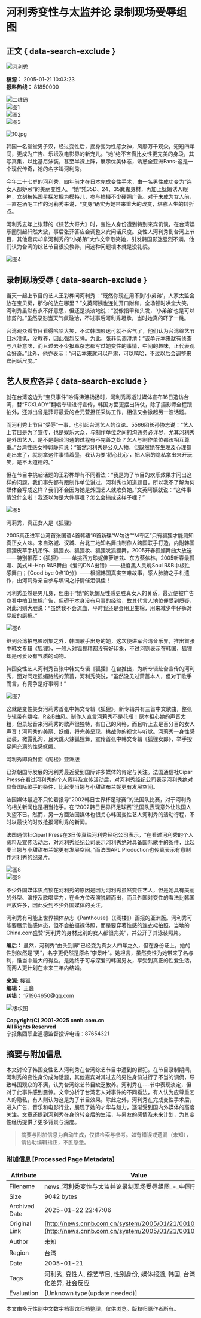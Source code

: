 # 河利秀变性与太监并论 录制现场受辱组图

## 正文 { data-search-exclude }


![河利秀](http://news.cnnb.com.cn/packages/2015/images/1_2.jpg)

**稿源：** 2005-01-21 10:03:23  
**报料热线：** 81850000

![二维码](http://news.cnnb.com.cn/packages/2015/images/erweima.png)  
![图1](http://news.cnnb.com.cn/packages/2015/images/1_14.jpg)  
![图2](http://news.cnnb.com.cn/packages/2015/images/1_15.jpg)  
![图3](http://news.cnnb.com.cn/packages/2015/images/1_16.png)  

![10.jpg](http://www.cnnb.com.cn/big5/node2/node48/node2379/images/00330993.jpg)

韩国一名堂堂男子汉，经过变性后，摇身变为性感女神，风靡万千观众，短短四年间，更成为广告、乐坛及电影界的新宠儿。“她”绝不吝啬比女性更完美的身段，其写真集，以比基尼泳装，甚至半裸上阵，展示优美体态，诱惑全亚洲Fans-这是一个现代传奇，她的名字叫河利秀。

今年二十七岁的河利秀，四年前才在日本完成变性手术，由一名男性成功变为“连女人都妒忌”的美丽变性人。“她”凭35D、24、35魔鬼身材，再加上妩媚诱人眼神，立刻被韩国星探发掘为模特儿，参与拍摄不少硬照广告。对于未成为女人前，一直在酒吧工作的河莉秀来说，“变身”确实为她带来重大的改变，堪称人生的转折点。

河利秀去年上张菲的《综艺大哥大》时，变性人身份遭到特别来宾讥讽，在台湾娱乐圈引起轩然大波，事后张菲答应会调整来宾问话尺度。变性人河利秀到台湾上节目，其他嘉宾却拿河利秀的“小弟弟”大作文章取笑她，引发韩国影迷强烈不满，他们认为台湾的综艺节目很没教养，问这种问题根本就是没礼貌。

![图4](http://www.cnnb.com.cn//big5/node2/node48/node2379/images/00330994.jpg)

## 录制现场受辱 { data-search-exclude }

当天一起上节目的艺人王彩桦问河利秀：“既然你现在用不到‘小弟弟’，人家太监会放在宝贝房，那你的放在哪里？”文英阿姨也连忙开口附和，全场顿时哄堂大笑，河利秀虽然有点不好意思，但还是淡淡地说：“就像指甲和头发，‘小弟弟’也是可以修剪的。”虽然录影当天气氛融洽，不过事后河利秀坦承，当时她真的吓了一跳。

台湾观众看节目看得哈哈大笑，不过韩国影迷可就不客气了，他们认为台湾综艺节目水准低，没教养，因此强烈反弹。为此，张菲低调澄清：“该单元本来就有侦查与八卦意味，而且过去不少报章杂志都写过她变性的事情，中间的趣味，正代表观众好奇。”此外，他亦表示：“问话本来就可以严肃，可以嘻哈，不过以后会调整来宾问话尺度。”

## 艺人反应各异 { data-search-exclude }

就在台湾这边为“宝贝事件”吵得沸沸扬扬时，河利秀再透过媒体宣布16日造访台湾，替“FOXLADY”翻唱专辑进行宣传，韩国方面更摆出阵仗，除了摄影师全程跟拍外，还派出曾是菲哥最爱的金元萱担任采访工作，相信又会掀起另一波话题。

而河利秀上节目“受辱”一事，也引起台湾艺人的议论。5566团长孙协志说：“艺人上节目是为了宣传，也是娱乐大众，与制作单位之间的沟通务必详尽，尤其河利秀是外国艺人，是不是翻译沟通的过程有不完善之处？艺人与制作单位都该相互尊重。”台湾性感女神郭静纯说：“虽然河利秀是公众人物，但既然她在生理及心理都走出来了，就别拿这件事情着墨，我认为要‘将心比心’，把人家的隐私拿出来开玩笑，是不太道德的。”

但在节目中挑起话题的王彩桦却有不同看法：“我是为了节目的欢乐效果才问出这样的问题。我们事先都有跟制作单位讲过，河利秀也知道题目，所以我不了解为何媒体会写成这样？我们不会因为她是外国艺人就欺负她。”文英阿姨就说：“这件事情没什么啦！我还以为是大件事哩？怎么会搞成这样子哩？”

![图5](http://www.cnnb.com.cn//big5/node2/node48/node2379/images/00330995.jpg)

河莉秀，真正女人是《狐狸》

2005真正进军台湾首张国语4首韩语16首新碟“W勿访”“M专区”只有狐狸才能测知真正女人味。来自洛城、汉城、台北三地知名舞曲制作人跨国联手打造，内附韩国狐狸皮草手机吊饰、狐狸衣、狐狸妆、狐狸发狐狸舞。2005开春狐媚舞曲大放送——特别推荐：《狐狸》——单挑西方珍妮佛萝培兹、东方蔡依林，2005新春最狐媚、美式Hi-Hop R&B舞曲《爱的DNA出错》——极度黑人灵魂Soul R&B中板性感舞曲；《Good bye 0点10分》——根据韩国真实空难故事，感人肺腑之手札遗作，由河莉秀亲自参与填词之抒情催泪俱佳！

河利秀虽然是男儿身，但由于“她”的妩媚及性感更胜真女人的关系，最近便被广告商看中拍卫生棉广告，但碍于本身没有月事的经验，故其代言人地位便受到质疑，对此河则大胆说：“虽然我不会流血，平时我还是会用卫生棉，用来减少牛仔裤对屁股的磨擦。”

![图6](http://www.cnnb.com.cn//big5/node2/node48/node2379/images/00330996.jpg)

继到台湾拍电影剧集之外，韩国歌手出身的她，这次便进军台湾音乐界，推出首张中韩文专辑《狐狸》，一般人对狐狸精都没有好印象，不过河则表示在韩国，狐狸却是可爱及有气质的动物。

韩国变性艺人河利秀首张中韩文专辑《狐狸》在台推出，为新专辑赴台宣传的河利秀，面对同走狐媚路线的萧蔷，河利秀笑说，“虽然没见过萧蔷本人，但对于歌手而言，有竞争是好事啊！”

![图7](http://www.cnnb.com.cn//big5/node2/node48/node2379/images/00330997.jpg)

这就是变性美女河莉秀首张中韩文专辑《狐狸》。新专辑共有三首中文歌曲，整张专辑带有嬉哈、R＆B曲风。制作人直言河莉秀不是花瓶！原本担心她的声音太粗，但录起音来河莉秀的歌声很独特，有自己的风格，而且听上去是百分百的女人声音！河莉秀的美丽、妖媚，将完美呈现，挑战你的视觉与听觉。河莉秀一身性感劲装，微露乳沟，且大跳火辣狐狸舞，宣传首张中韩文专辑《狐狸女郎》，举手投足间充满的性感妩媚。

河利秀即将封面《阁楼》亚洲版

已渐朝国际发展的河利秀最近受到国际许多媒体的肯定与关注。法国通信社Cipar Press在看过河利秀的个人资料及宣传活动后，对河利秀经纪公司表示河利秀绝对具备国际歌手的条件，比起麦当娜与小甜甜布兰妮更有发展空间。

法国媒体最近不只忙着报导“2002韩日世界杯足球赛”的法国队比赛，对于河利秀的相关新闻也是相当抢手。在“2002韩日世界杯足球赛”法国队表现意外让法国人失望不已。然而，另一方面法国媒体也很关心韩国变性艺人河利秀的活动行程，不时以最快的时效抢报河利秀的新闻。

法国通信社Ciparl Press在3日传真给河利秀经纪公司表示，“在看过河利秀的个人资料及宣传活动后，对河利秀经纪公司表示河利秀绝对具备国际歌手的条件，比起麦当娜与小甜甜布兰妮更有发展空间。”而法国APL Production也传真表示有意制作河利秀的纪录片。

![图8](http://www.cnnb.com.cn//big5/node2/node48/node2379/images/00330998.jpg)  
![图9](http://www.cnnb.com.cn//big5/node2/node48/node2379/images/00330999.jpg)

不少外国媒体焦点锁在河利秀的原因是因为河利秀虽然变性艺人，但是她具有美丽的外型、演技及歌唱实力，在全方位表演脱颖而出，而且外国对变性的看法比韩国开放许多，因此受到不少外国媒体的关注。

河利秀有可能上世界裸体杂志《Panthouse》（《阁楼》）画报的亚洲版。河利秀可能要展示性感体态，但不会拍摄裸体照，而是要穿著性感的连衣裙拍照。当地的China.com盛赞“河利秀的身材比别的女人都很完美”，并公开了其泳装照片。

**编后：** 虽然，河利秀“由头到脚”已经变为真女人四年之久，但在身份证上，她的性别依然是“男”，名字更仍然是原名“李景叶”。她坦言，虽然变性为她带来了名与利，惟当中最大的得益，是她终于可与深爱的韩国男友，享受到真正的性爱生活，而两人更计划在未来三年内结婚。

**来源:** 搜狐  
**编辑：** 王巍  
**纠错：** [171964650@qq.com](mailto:171964650@qq.com)

![版权图](http://www.cnnb.com.cn/pic/0/04/21/41/4214177_806742.jpg)  

**Copyright(C) 2001-2025 cnnb.com.cn  
All Rights Reserved**  
宁报集团职业道德监督投诉电话：87654321
<!-- tcd_original_link http://news.cnnb.com.cn/system/2005/01/21/001025735.shtml -->


## 摘要与附加信息

<!-- tcd_abstract -->
本文讨论了韩国变性艺人河利秀在台湾综艺节目中遭到的冒犯。在节目录制期间，河利秀的变性身份成为话题，其他嘉宾对其过去的男性身份进行了不当的调侃，导致韩国观众的不满，认为台湾综艺节目缺乏教养。河利秀在---节中表现淡定，但对于此事件感到震惊。文章分析了台湾艺人对事件的不同看法，有人认为应尊重艺人的隐私，有人则认为这是为了节目效果。除此之外，河利秀在完成变性手术后，进入广告、音乐和电影行业，展现了她的才华与魅力，逐渐受到国内外媒体的高度关注。文章还提到河利秀在身份转变后的生活，与男友的感情及未来计划，为其变性经历提供了更多背景与深度。
<!-- tcd_abstract_end -->

> 摘要与附加信息为自动生成，仅供检索与参考。如有错误或遗漏（未知），请协助编辑指正，不胜感激。

### 附加信息 [Processed Page Metadata]

| Attribute       | Value                                  |
|-----------------|----------------------------------------|
| Filename        | news_河利秀变性与太监并论录制现场受辱组图_-_中国宁波网.md                             |
| Size            | 9042 bytes                           |
| Archived Date   | 2025-01-22 22:47:06                             |
| Original Link   | [http://news.cnnb.com.cn/system/2005/01/21/001025735.shtml](http://news.cnnb.com.cn/system/2005/01/21/001025735.shtml)                       |
| Author          | 未知                               |
| Region          | 台湾                               |
| Date            | 2005-01-21                                 |
| Tags            | 河利秀, 变性人, 综艺节目, 性别身份, 媒体报道, 韩国, 台湾, 性别歧视, 文化差异, 社会反应                                 |
| Evaluation            | [Unknown type(update needed)]                                 |
<!-- tcd_table_end -->

本文由多元性别中文数字档案馆归档整理，仅供浏览。版权归原作者所有。
